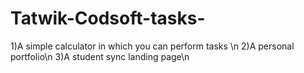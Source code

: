 # Tatwik-Codsoft-tasks-
1)A simple calculator in which you can perform tasks \n
2)A personal portfolio\n 
3)A student sync landing page\n 
